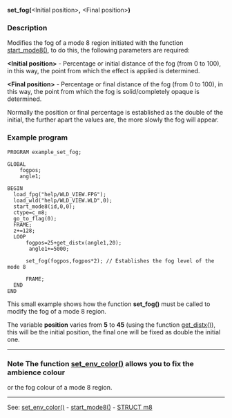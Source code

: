 **set_fog(**&lt;Initial position&gt;**,** &lt;Final position&gt;**)**

### Description

Modifies the fog of a mode 8 region initiated with the function [start_mode8()](start_mode8().md),
to do this, the following parameters are required:

**&lt;Initial position&gt;** - Percentage or initial distance of the fog (from 0 to 100),
in this way, the point from which the effect is applied is determined.

**&lt;Final position&gt;** - Percentage or final distance of the fog (from 0 to 100),
in this way, the point from which the fog is solid/completely opaque is determined.

Normally the position or final percentage is established as the double
of the initial, the further apart the values are, the more slowly the fog
will appear.

### Example program
```
PROGRAM example_set_fog;

GLOBAL
    fogpos;
    angle1;

BEGIN
  load_fpg("help/WLD_VIEW.FPG");
  load_wld("help/WLD_VIEW.WLD",0);
  start_mode8(id,0,0);
  ctype=c_m8;
  go_to_flag(0);
  FRAME;
  z+=128;
  LOOP
      fogpos=25+get_distx(angle1,20);
       angle1+=5000;

      set_fog(fogpos,fogpos*2); // Establishes the fog level of the mode 8

      FRAME;
  END
END
```


This small example shows how the function **set_fog()** must be called 
to modify the fog of a mode 8 region.

The variable **position** varies from **5** to **45** (using the function
[get_distx()](get_distx().md)), this will be the initial position, the final one
will be fixed as double the initial one.

---------------------------------------


### Note The function [set_env_color()](set_env_color().md) allows you to fix the ambience colour
or the fog colour of a mode 8 region.

---------------------------------------
See: [set_env_color()](set_env_color().md) - [start_mode8()](start_mode8().md) - [STRUCT m8](global_struct_m8.md)

